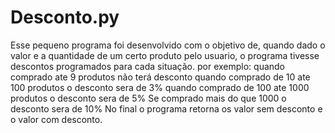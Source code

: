 # Desconto.py
Esse pequeno programa foi desenvolvido com o objetivo de, quando dado o valor e a quantidade de um certo produto pelo usuario,
o programa tivesse descontos programados para cada situação. 
por exemplo:
quando comprado ate 9 produtos não terá desconto
quando comprado de 10 ate 100 produtos o desconto sera de 3%
quando comprado de 100 ate 1000 produtos o desconto sera de 5%
Se comprado mais do que 1000 o desconto sera de 10%
No final o programa retorna os valor sem desconto e o valor com desconto.
